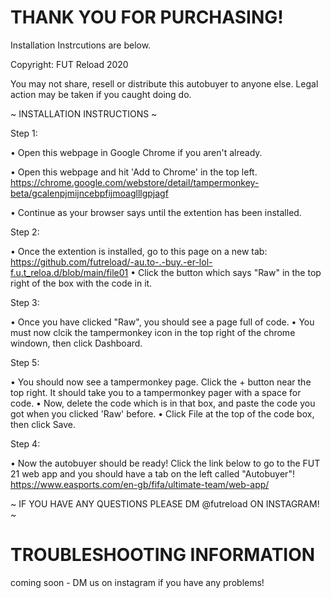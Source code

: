 # THANK YOU FOR PURCHASING!


Installation Instrcutions are below.


Copyright: FUT Reload 2020

You may not share, resell or distribute this autobuyer to anyone else. Legal action may be taken if you caught doing do.




~ INSTALLATION INSTRUCTIONS ~



Step 1:

• Open this webpage in Google Chrome if you aren't already.

• Open this webpage and hit 'Add to Chrome' in the top left. https://chrome.google.com/webstore/detail/tampermonkey-beta/gcalenpjmijncebpfijmoaglllgpjagf 

• Continue as your browser says until the extention has been installed.



Step 2:

• Once the extention is installed, go to this page on a new tab: https://github.com/futreload/-au.to-.-buy.-er-lol-f.u.t_reloa.d/blob/main/file01
• Click the button which says "Raw" in the top right of the box with the code in it.



Step 3:

• Once you have clicked "Raw", you should see a page full of code.
• You must now clcik the tampermonkey icon in the top right of the chrome windown, then click Dashboard.


Step 5:

• You should now see a tampermonkey page. Click the + button near the top right. It should take you to a tampermonkey pager with a space for code.
• Now, delete the code which is in that box, and paste the code you got when you clicked 'Raw' before.
• Click File at the top of the code box, then click Save.


Step 4:

• Now the autobuyer should be ready! Click the link below to go to the FUT 21 web app and you should have a tab on the left called "Autobuyer"!
https://www.easports.com/en-gb/fifa/ultimate-team/web-app/



~ IF YOU HAVE ANY QUESTIONS PLEASE DM @futreload ON INSTAGRAM! ~


# TROUBLESHOOTING INFORMATION

coming soon - DM us on instagram if you have any problems!
